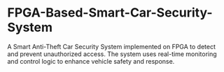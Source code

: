 # FPGA-Based-Smart-Car-Security-System
A Smart Anti-Theft Car Security System implemented on FPGA to detect and prevent unauthorized access. The system uses real-time monitoring and control logic to enhance vehicle safety and response.
